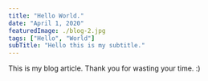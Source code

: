 ```yaml
---
title: "Hello World."
date: "April 1, 2020"
featuredImage: ./blog-2.jpg
tags: ["Hello", "World"]
subTitle: "Hello this is my subtitle."
---
```


This is my blog article. Thank you for wasting your time. :)